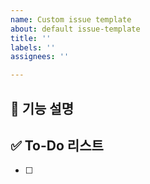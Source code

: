 ```yaml
---
name: Custom issue template
about: default issue-template
title: ''
labels: ''
assignees: ''

---
```


## **📌 기능 설명**

## **✅ To-Do 리스트**
- [ ]
